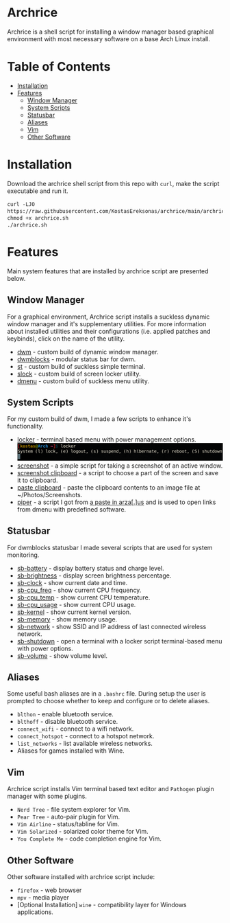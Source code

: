 # Archrice

Archrice is a shell script for installing a window manager based graphical environment with most necessary software on a base Arch Linux install.

Table of Contents
=================
* [Installation](#Installation)
* [Features](#Features)
	* [Window Manager](#Window-Manager)
	* [System Scripts](#System-Scripts)
	* [Statusbar](#Statusbar)
	* [Aliases](#Aliases)
	* [Vim](#Vim)
	* [Other Software](#Other-Software)

# Installation

Download the archrice shell script from this repo with `curl`, make the script executable and run it.

```
curl -LJO https://raw.githubusercontent.com/KostasEreksonas/archrice/main/archrice.sh
chmod +x archrice.sh
./archrice.sh
```

# Features

Main system features that are installed by archrice script are presented below.

## Window Manager

For a graphical environment, Archrice script installs a suckless dynamic window manager and it's supplementary utilities. For more information about installed utilities and their configurations (i.e. applied patches and keybinds), click on the name of the utility.

* [dwm](https://github.com/KostasEreksonas/dwm-kostas) - custom build of dynamic window manager.
* [dwmblocks](https://github.com/KostasEreksonas/dwmblocks-kostas) - modular status bar for dwm.
* [st](https://github.com/KostasEreksonas/st-kostas) - custom build of suckless simple terminal.
* [slock](https://github.com/KostasEreksonas/slock-kostas) - custom build of screen locker utility.
* [dmenu](https://github.com/KostasEreksonas/dmenu-kostas) - custom build of suckless menu utility.

## System Scripts

For my custom build of dwm, I made a few scripts to enhance it's functionality.

* [locker](system_scripts/locker) -	terminal based menu with power management options.
![Locker script](/images/locker_script.png)
* [screenshot](system_scripts/screenshot) - a simple script for taking a screenshot of an active window.
* [screenshot clipboard](system_scripts/screenshot_clipboard) - a script to choose a part of the screen and save it to clipboard. 
* [paste clipboard](system_scripts/paste_clipboard) - paste the clipboard contents to an image file at ~/Photos/Screenshots.
* [piper](system_scripts/piper) - a script I got from [a paste in arza[.]us](http://arza.us/paste/piper) and is used to open links from dmenu with predefined software.

## Statusbar

For dwmblocks statusbar I made several scripts that are used for system monitoring.

* [sb-battery](statusbar/sb-battery) - display battery status and charge level.
* [sb-brightness](statusbar/sb-brightness) - display screen brightness percentage.
* [sb-clock](statusbar/sb-clock) - show current date and time.
* [sb-cpu_freq](statusbar/sb-cpu_freq) - show current CPU frequency.
* [sb-cpu_temp](statusbar/sb-cpu_temp) - show current CPU temperature.
* [sb-cpu_usage](statusbar/sb-cpu_usage) - show current CPU usage.
* [sb-kernel](statusbar/sb-kernel) - show current kernel version.
* [sb-memory](statusbar/sb-memory) - show memory usage.
* [sb-network](statusbar/sb-network) - show SSID and IP address of last connected wireless network.
* [sb-shutdown](statusbar/sb-shutdown) - open a terminal with a locker script terminal-based menu with power options.
* [sb-volume](statusbar/sb-volume) - show volume level.

## Aliases

Some useful bash aliases are in a `.bashrc` file. During setup the user is prompted to choose whether to keep and configure or to delete aliases.

* `blthon` - enable bluetooth service.
* `blthoff` - disable bluetooth service.
* `connect_wifi` - connect to a wifi network.
* `connect_hotspot` - connect to a hotspot network.
* `list_networks` - list available wireless networks.
* Aliases for games installed with Wine.

## Vim

Archrice script installs Vim terminal based text editor and `Pathogen` plugin manager with some plugins.

* `Nerd Tree` - file system explorer for Vim.
* `Pear Tree` - auto-pair plugin for Vim.
* `Vim Airline` - status/tabline for Vim.
* `Vim Solarized` - solarized color theme for Vim.
* `You Complete Me` - code completion engine for Vim.

## Other Software
Other software installed with archrice script include:
* `firefox` - web browser
* `mpv` - media player
* [Optional Installation] `wine` - compatibility layer for Windows applications.
